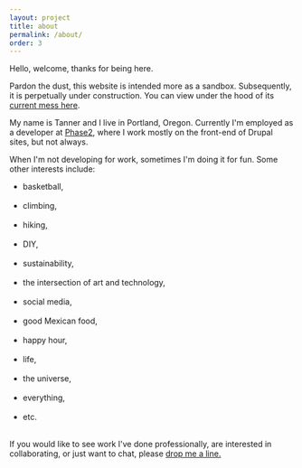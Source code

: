 ```yaml
---
layout: project
title: about
permalink: /about/
order: 3
---
```


Hello, welcome, thanks for being here.

Pardon the dust, this website is intended more as a sandbox. Subsequently, it is perpetually under construction. You can view under the hood of its <a href="https://github.com/tjheffner/tjheffner.github.io" target="_blank" __>current mess here</a>.

My name is Tanner and I live in Portland, Oregon. Currently I'm employed as a developer at <a href="http://www.phase2technology.com" target="_blank" __>Phase2</a>, where I work mostly on the front-end of Drupal sites, but not always.

When I'm not developing for work, sometimes I'm doing it for fun. Some other interests include: <br>
<ul class="stuff">
 <li>basketball, </li><br>
 <li>climbing, </li><br>
 <li>hiking, </li><br>
 <li>DIY, </li><br>
 <li>sustainability, </li><br>
 <li>the intersection of art and technology, </li><br>
 <li>social media, </li><br>
 <li>good Mexican food, </li><br>
 <li>happy hour, </li><br>
 <li>life, </li><br>
 <li>the universe, </li><br>
 <li>everything, </li><br>
 <li>etc. </li><br>
</ul>

If you would like to see work I've done professionally, are interested in collaborating, or just want to chat, please <a href='/connect/'>drop me a line.</a>
